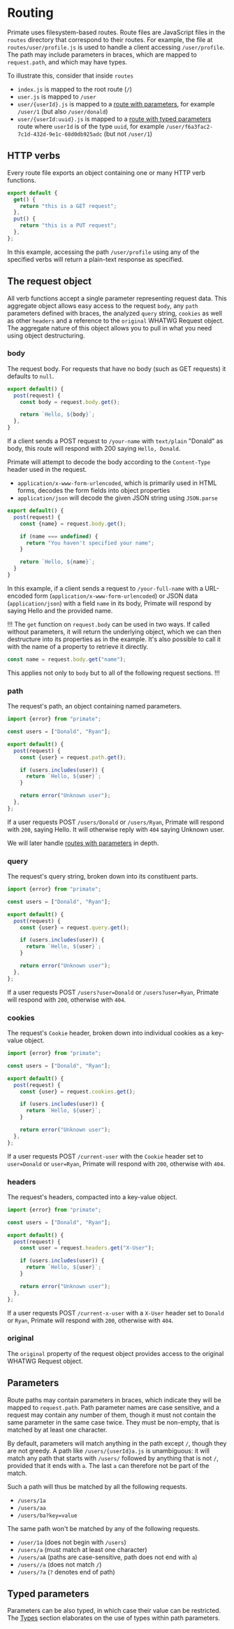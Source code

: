 # Routing

Primate uses filesystem-based routes. Route files are JavaScript files in the
`routes` directory that correspond to their routes. For example, the file
at `routes/user/profile.js` is used to handle a client accessing
`/user/profile`. The path may include parameters in braces, which are
mapped to `request.path`, and which may have types.

To illustrate this, consider that inside `routes`

* `index.js` is mapped to the root route (`/`)
* `user.js` is mapped to `/user`
* `user/{userId}.js` is mapped to a
[route with parameters](#parameters), for example `/user/1` (but also
`/user/donald`)
* `user/{userId:uuid}.js` is mapped to a
[route with typed parameters](#typed-parameters) route where `userId` is of the
type `uuid`, for example `/user/f6a3fac2-7c1d-432d-9e1c-68d0db925adc` (but not
`/user/1`)

## HTTP verbs

Every route file exports an object containing one or many HTTP verb functions.

```js filename=routes/user/profile.js
export default {
  get() {
    return "this is a GET request";
  },
  put() {
    return "this is a PUT request";
  },
};
```

In this example, accessing the path `/user/profile` using any of the specified
verbs will return a plain-text response as specified.

## The request object

All verb functions accept a single parameter representing request data. This
aggregate object allows easy access to the request `body`, any `path`
parameters defined with braces, the analyzed `query` string, `cookies` as well
as other `headers` and a reference to the `original` WHATWG Request object. The
aggregate nature of this object allows you to pull in what you need using
object destructuring.

### body

The request body. For requests that have no body (such as GET requests) it
defaults to `null`.

```js caption=routes/your-name.js
export default() {
  post(request) {
    const body = request.body.get();

    return `Hello, ${body}`;
  },
}
```

If a client sends a POST request to `/your-name` with `text/plain` "Donald" as
body, this route will respond with 200 saying `Hello, Donald`.

Primate will attempt to decode the body according to the `Content-Type` header
used in the request.

* `application/x-www-form-urlencoded`, which is primarily used in HTML forms,
decodes the form fields into object properties
* `application/json` will decode the given JSON string using `JSON.parse`

```js caption=routes/your-full-name.js
export default() {
  post(request) {
    const {name} = request.body.get();

    if (name === undefined) {
      return "You haven't specified your name";
    }

    return `Hello, ${name}`;
  }
}
```

In this example, if a client sends a request to `/your-full-name` with a
URL-encoded form (`application/x-www-form-urlencoded`) or JSON data
(`application/json`) with a field `name` in its body, Primate will respond by
saying Hello and the provided name.

!!!
The `get` function on `request.body` can be used in two ways. If called without
parameters, it will return the underlying object, which we can then destructure
into its properties as in the example. It's also possible to call it with the
name of a property to retrieve it directly.

```js
const name = request.body.get("name");
```

This applies not only to `body` but to all of the following request sections.
!!!

### path

The request's path, an object containing named parameters.

```js caption=routes/users/{user}.js
import {error} from "primate";

const users = ["Donald", "Ryan"];

export default() {
  post(request) {
    const {user} = request.path.get();

    if (users.includes(user)) {
      return `Hello, ${user}`;
    }

    return error("Unknown user");
  },
};
```

If a user requests POST `/users/Donald` or `/users/Ryan`, Primate will respond
with `200`, saying Hello. It will otherwise reply with `404` saying Unknown
user.

We will later handle [routes with parameters](#parameters) in depth.

### query

The request's query string, broken down into its constituent parts.

```js caption=routes/users.js
import {error} from "primate";

const users = ["Donald", "Ryan"];

export default() {
  post(request) {
    const {user} = request.query.get();

    if (users.includes(user)) {
      return `Hello, ${user}`;
    }

    return error("Unknown user");
  },
};
```

If a user requests POST `/users?user=Donald` or `/users?user=Ryan`, Primate
will respond with `200`, otherwise with `404`.

### cookies

The request's `Cookie` header, broken down into individual cookies as a
key-value object.

```js caption=routes/current-user.js
import {error} from "primate";

const users = ["Donald", "Ryan"];

export default() {
  post(request) {
    const {user} = request.cookies.get();

    if (users.includes(user)) {
      return `Hello, ${user}`;
    }

    return error("Unknown user");
  },
};
```

If a user requests POST `/current-user` with the `Cookie` header set to
`user=Donald` or `user=Ryan`, Primate will respond with `200`, otherwise with
`404`.

### headers

The request's headers, compacted into a key-value object.

```js caption=routes/current-x-user.js
import {error} from "primate";

const users = ["Donald", "Ryan"];

export default() {
  post(request) {
    const user = request.headers.get("X-User");

    if (users.includes(user)) {
      return `Hello, ${user}`;
    }

    return error("Unknown user");
  },
};
```

If a user requests POST `/current-x-user` with a `X-User` header set to
`Donald` or `Ryan`, Primate will respond with `200`, otherwise with `404`.

### original

The `original` property of the request object provides access to the original
WHATWG Request object.

## Parameters

Route paths may contain parameters in braces, which indicate they will be
mapped to `request.path`. Path parameter names are case sensitive, and a
request may contain any number of them, though it must not contain the same
parameter in the same case twice. They must be non-empty, that is matched by
at least one character.

By default, parameters will match anything in the path except `/`, though they
are not greedy. A path like `/users/{userId}a.js` is unambiguous: it will match
any path that starts with `/users/` followed by anything that is not `/`,
provided that it ends with `a`. The last `a` can therefore not be part of
the match.

Such a path will thus be matched by all the following requests.

* `/users/1a`
* `/users/aa`
* `/users/ba?key=value`

The same path won't be matched by any of the following requests.

* `/user/1a` (does not begin with `/users`)
* `/users/a` (must match at least one character)
* `/users/aA` (paths are case-sensitive, path does not end with `a`)
* `/users//a` (does not match `/`)
* `/users/?a` (`?` denotes end of path)

## Typed parameters

Parameters can be also typed, in which case their value can be restricted.
The [Types](/guide/types) section elaborates on the use of types within path
parameters.
